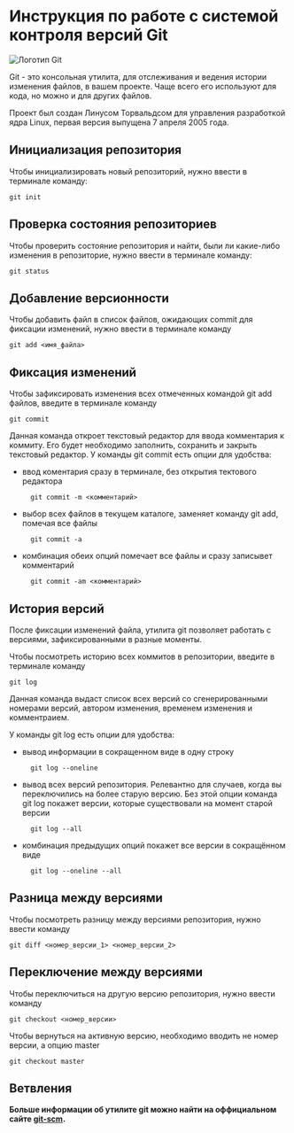 # **Инструкция по работе с системой контроля версий Git**

![Логотип Git](/seminar2_zatsepina/images/Git-logo.png)

Git - это консольная утилита, для отслеживания и ведения истории изменения файлов, в вашем проекте. Чаще всего его используют для кода, но можно и для других файлов.

Проект был создан Линусом Торвальдсом для управления разработкой ядра Linux, первая версия выпущена 7 апреля 2005 года.

## Инициализация репозитория

Чтобы инициализировать новый репозиторий, нужно ввести в терминале команду:

    git init

## Проверка состояния репозиториев

Чтобы проверить состояние репозитория и найти, были ли какие-либо изменения в репозиторие, нужно ввести в терминале команду:

    git status

## Добавление версионности

Чтобы добавить файл в список файлов, ожидающих commit для фиксации изменений, нужно ввести в терминале команду

    git add <имя_файла>

## Фиксация изменений

Чтобы зафиксировать изменения всех отмеченных командой git add файлов, введите в терминале команду

    git commit

Данная команда откроет текстовый редактор для ввода комментария к коммиту. Его будет необходимо заполнить, сохранить и закрыть текстовый редактор. У команды git commit есть опции для удобства:

* ввод коментария сразу в терминале, без открытия тектового редактора

        git commit -m <комментарий>

* выбор всех файлов в текущем каталоге, заменяет команду git add, помечая все файлы

        git commit -a

* комбинация обеих опций помечает все файлы и сразу записывет комментарий
        
        git commit -am <комментарий>

##  История версий

После фиксации изменений файла, утилита git позволяет работать с версиями, зафиксированными в разные моменты.

Чтобы посмотреть историю всех коммитов в репозитории, введите в терминале команду

    git log

Данная команда выдаст список всех версий со сгенерированными номерами версий, автором изменения, временем изменения и комментраием.

У команды git log есть опции для удобства:
    
* вывод информации в сокращенном виде в одну строку

        git log --oneline

* вывод всех версий репозитория. Релевантно для случаев, когда вы переключились на более старую версию. Без этой опции команда git log покажет версии, которые существовали на момент старой версии

        git log --all

* комбинация предыдущих опций покажет все версии в сокращённом виде

        git log --oneline --all  


##  Разница между версиями

Чтобы посмотреть разницу между версиями репозитория, нужно ввести команду

    git diff <номер_версии_1> <номер_версии_2>

##  Переключение между версиями

Чтобы переключиться на другую версию репозитория, нужно ввести команду

    git checkout <номер_версии>

Чтобы вернуться на активную версию, необходимо вводить не номер версии, а опцию master
    
    git checkout master

## Ветвления

**Больше информации об утилите git можно найти на оффициальном сайте [git-scm](https://git-scm.com/).**
